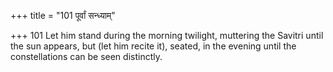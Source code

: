 +++
title = "101 पूर्वां सन्ध्याम्"

+++
101	Let him stand during the morning twilight, muttering the Savitri until the sun appears, but (let him recite it), seated, in the evening until the constellations can be seen distinctly.